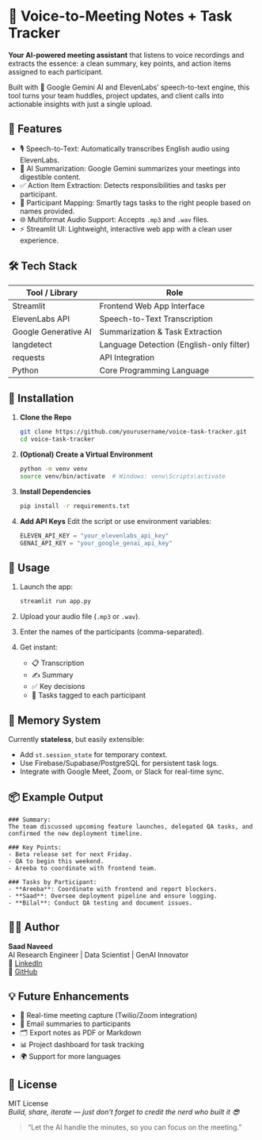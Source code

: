 # 📝 Voice-to-Meeting Notes + Task Tracker

**Your AI-powered meeting assistant** that listens to voice recordings and extracts the essence: a clean summary, key points, and action items assigned to each participant.

Built with 🧠 Google Gemini AI and ElevenLabs’ speech-to-text engine, this tool turns your team huddles, project updates, and client calls into actionable insights with just a single upload.

## 🚀 Features

- 🎙️ Speech-to-Text: Automatically transcribes English audio using ElevenLabs.
- 🧠 AI Summarization: Google Gemini summarizes your meetings into digestible content.
- ✅ Action Item Extraction: Detects responsibilities and tasks per participant.
- 👥 Participant Mapping: Smartly tags tasks to the right people based on names provided.
- 🌐 Multiformat Audio Support: Accepts `.mp3` and `.wav` files.
- ⚡ Streamlit UI: Lightweight, interactive web app with a clean user experience.

## 🛠️ Tech Stack

| Tool / Library          | Role                                      |
|-------------------------|-------------------------------------------|
| Streamlit               | Frontend Web App Interface                |
| ElevenLabs API          | Speech-to-Text Transcription              |
| Google Generative AI    | Summarization & Task Extraction           |
| langdetect              | Language Detection (English-only filter)  |
| requests                | API Integration                           |
| Python                  | Core Programming Language                 |

## 🧩 Installation

1. **Clone the Repo**
   ```bash
   git clone https://github.com/yourusername/voice-task-tracker.git
   cd voice-task-tracker
   ```

2. **(Optional) Create a Virtual Environment**
   ```bash
   python -m venv venv
   source venv/bin/activate  # Windows: venv\Scripts\activate
   ```

3. **Install Dependencies**
   ```bash
   pip install -r requirements.txt
   ```

4. **Add API Keys**
   Edit the script or use environment variables:
   ```python
   ELEVEN_API_KEY = "your_elevenlabs_api_key"
   GENAI_API_KEY = "your_google_genai_api_key"
   ```

## 🧪 Usage

1. Launch the app:
   ```bash
   streamlit run app.py
   ```

2. Upload your audio file (`.mp3` or `.wav`).

3. Enter the names of the participants (comma-separated).

4. Get instant:
   - 📋 Transcription
   - ✍️ Summary
   - ✅ Key decisions
   - 📌 Tasks tagged to each participant

## 🧠 Memory System

Currently **stateless**, but easily extensible:
- Add `st.session_state` for temporary context.
- Use Firebase/Supabase/PostgreSQL for persistent task logs.
- Integrate with Google Meet, Zoom, or Slack for real-time sync.

## 📦 Example Output

```
### Summary:
The team discussed upcoming feature launches, delegated QA tasks, and confirmed the new deployment timeline.

### Key Points:
- Beta release set for next Friday.
- QA to begin this weekend.
- Areeba to coordinate with frontend team.

### Tasks by Participant:
- **Areeba**: Coordinate with frontend and report blockers.
- **Saad**: Oversee deployment pipeline and ensure logging.
- **Bilal**: Conduct QA testing and document issues.
```

## 👨‍💻 Author

**Saad Naveed**  
AI Research Engineer | Data Scientist | GenAI Innovator  
🔗 [LinkedIn](https://www.linkedin.com/in/saadnaveed753/)  
🐙 [GitHub](https://github.com/saadnaveeddev)

## 💡 Future Enhancements

- 🔄 Real-time meeting capture (Twilio/Zoom integration)
- 📧 Email summaries to participants
- 🗂️ Export notes as PDF or Markdown
- 📊 Project dashboard for task tracking
- 🌍 Support for more languages

## 📜 License

MIT License  
*Build, share, iterate — just don’t forget to credit the nerd who built it 😎*

> “Let the AI handle the minutes, so you can focus on the meeting.”
